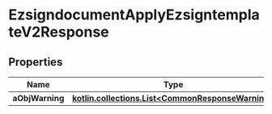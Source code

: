
# EzsigndocumentApplyEzsigntemplateV2Response

## Properties
| Name | Type | Description | Notes |
| ------------ | ------------- | ------------- | ------------- |
| **aObjWarning** | [**kotlin.collections.List&lt;CommonResponseWarning&gt;**](CommonResponseWarning.md) |  |  [optional] |




